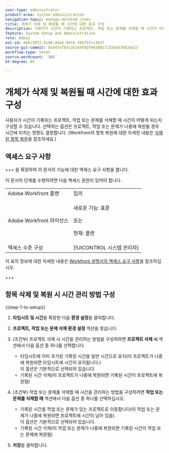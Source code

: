 ```yaml
---
user-type: administrator
product-area: system-administration
navigation-topic: manage-deleted-items
title: 개체가 삭제 및 복원될 때 시간에 대한 효과 구성
description: 사용자가 시간이 기록되는 프로젝트, 작업 또는 문제를 삭제할 때 시간이 어떻게 되는지 구성할 수 있습니다. 선택하는 옵션은 프로젝트, 작업 또는 문제가 나중에 복원될 경우 시간에 미치는 영향도 결정합니다. Workfront의 항목 복원에 대한 자세한 내용은 삭제된 항목 복원을 참조하십시오.
feature: System Setup and Administration
role: Admin
exl-id: 466c3972-8108-49a6-98f6-f65f5fcc3617
source-git-commit: dc64fef83c2b1e9f8bf9438017155bd47b83ab23
workflow-type: tm+mt
source-wordcount: '385'
ht-degree: 0%

---
```


# 개체가 삭제 및 복원될 때 시간에 대한 효과 구성

사용자가 시간이 기록되는 프로젝트, 작업 또는 문제를 삭제할 때 시간이 어떻게 되는지 구성할 수 있습니다. 선택하는 옵션은 프로젝트, 작업 또는 문제가 나중에 복원될 경우 시간에 미치는 영향도 결정합니다. (Workfront의 항목 복원에 대한 자세한 내용은 [삭제된 항목 복원](../../../administration-and-setup/manage-workfront/manage-deleted-items/restore-deleted-items.md)을 참조하세요.)

## 액세스 요구 사항

+++ 을 확장하여 이 문서의 기능에 대한 액세스 요구 사항을 봅니다.

이 문서의 단계를 수행하려면 다음 액세스 권한이 있어야 합니다.

<table style="table-layout:auto"> 
 <col> 
 <col> 
 <tbody> 
  <tr> 
   <td role="rowheader">Adobe Workfront 플랜</td> 
   <td>임의</td> 
  </tr> 
  <tr> 
  <tr> 
   <td role="rowheader">Adobe Workfront 라이선스</td> 
   <td><p>새로운 기능: 표준</p>
       <p>또는</p>
       <p>현재: 플랜</p></td>
  </tr> 
  </tr> 
  <tr> 
   <td role="rowheader">액세스 수준 구성</td> 
   <td>[!UICONTROL 시스템 관리자]</td>
  </tr> 
 </tbody> 
</table>

이 표의 정보에 대한 자세한 내용은 [Workfront 설명서의 액세스 요구 사항](/help/quicksilver/administration-and-setup/add-users/access-levels-and-object-permissions/access-level-requirements-in-documentation.md)을 참조하십시오.

+++

## 항목 삭제 및 복원 시 시간 관리 방법 구성

{{step-1-to-setup}}

1. **타임시트 및 시간**&#x200B;을 확장한 다음 **환경 설정**&#x200B;을 클릭합니다.

1. **프로젝트, 작업 또는 문제 삭제 환경 설정** 섹션을 찾습니다.
1. (조건부) 프로젝트 삭제 시 시간을 관리하는 방법을 구성하려면 **프로젝트 삭제 시** 섹션에서 다음 옵션 중 하나를 선택합니다.

   * 타임시트에 이미 추가된 기록된 시간을 일반 시간으로 유지(이 프로젝트가 나중에 복원되면 타임시트에 시간이 유지됩니다.)\
     이 옵션은 기본적으로 선택되어 있습니다.
   * 기록된 시간 삭제(이 프로젝트가 나중에 복원되면 기록된 시간이 프로젝트에 복원됨)

1. (조건부) 작업 또는 문제를 삭제할 때 시간을 관리하는 방법을 구성하려면 **작업 또는 문제를 삭제할 때** 섹션에서 다음 옵션 중 하나를 선택하십시오.

   * 기록된 시간을 작업 또는 문제가 있는 프로젝트로 이동합니다(이 작업 또는 문제가 나중에 복원되면 프로젝트에 시간이 남아 있음).\
     이 옵션은 기본적으로 선택되어 있습니다.
   * 기록된 시간 삭제(이 작업 또는 문제가 나중에 복원되면 기록된 시간이 작업 또는 문제에 복원됨)

1. **저장**&#x200B;을 클릭합니다.
